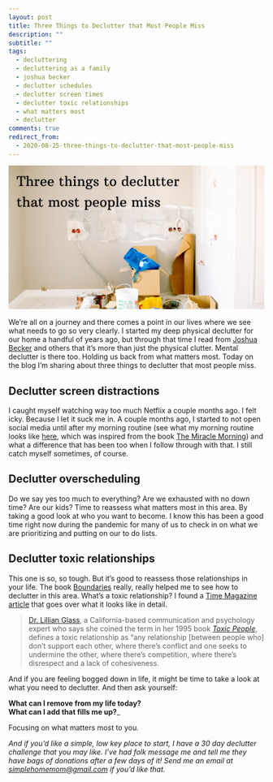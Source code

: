 ```yaml
---
layout: post
title: Three Things to Declutter that Most People Miss
description: ""
subtitle: ""
tags:
  - decluttering
  - decluttering as a family
  - joshua becker
  - declutter schedules
  - declutter screen times
  - declutter toxic relationships
  - what matters most
  - declutter
comments: true
redirect_from:
  - 2020-08-25-three-things-to-declutter-that-most-people-miss
---
```


![A picture of a bunch of household things to declutter.](/uploads/declutter.jpg "declutter")

We’re all on a journey and there comes a point in our lives where we see what needs to go so very clearly. I started my deep physical declutter for our home a handful of years ago, but through that time I read from [Joshua Becker](https://www.becomingminimalist.com/) and others that it’s more than just the physical clutter. Mental declutter is there too. Holding us back from what matters most. Today on the blog I’m sharing about three things to declutter that most people miss.

## Declutter screen distractions

I caught myself watching way too much Netflix a couple months ago. I felt icky. Because I let it suck me in. A couple months ago, I started to not open social media until after my morning routine (see what my morning routine looks like [here](https://www.eastcoastkelly.com/morning%20routine/2020/04/21/how-to-have-a-morning-routine-with-children-around.html), which was inspired from the book [The Miracle Morning](https://amzn.to/2AJUCxo)) and what a difference that has been too when I follow through with that. I still catch myself sometimes, of course.

## Declutter overscheduling

Do we say yes too much to everything? Are we exhausted with no down time? Are our kids? Time to reassess what matters most in this area. By taking a good look at who you want to become. I know this has been a good time right now during the pandemic for many of us to check in on what we are prioritizing and putting on our to do lists.

## Declutter toxic relationships

This one is so, so tough. But it’s good to reassess those relationships in your life. The book [Boundaries](https://amzn.to/2OeG2ks) really, really helped me to see how to declutter in this area. What’s a toxic relationship? I found a [Time Magazine article](https://time.com/5274206/toxic-relationship-signs-help/) that goes over what it looks like in detail.

> [Dr. Lillian Glass](https://www.drlillianglass.com/dr-lillian-glass-communication-psychology-of-human-behavior-bio/), a California-based communication and psychology expert who says she coined the term in her 1995 book [_Toxic People_](https://www.amazon.com/gp/product/1929873441/ref=as_li_qf_asin_il_tl?ie=UTF8&tag=time037-20&creative=9325&linkCode=as2&creativeASIN=1929873441&linkId=eaf50ccdc873011883d4796928e9b6a3), defines a toxic relationship as “any relationship \[between people who\] don’t support each other, where there’s conflict and one seeks to undermine the other, where there’s competition, where there’s disrespect and a lack of cohesiveness.

And if you are feeling bogged down in life, it might be time to take a look at what you need to declutter. And then ask yourself:

**What can I remove from my life today?  
What can I add that fills me up?**\_

Focusing on what matters most to you.

_And if you’d like a simple, low key place to start, I have a 30 day declutter challenge that you may like. I’ve had folk message me and tell me they have bags of donations after a few days of it! Send me an email at_ [_simplehomemom@gmail.com_](mailto:simplehomemom@gmail.com) _if you’d like that._
